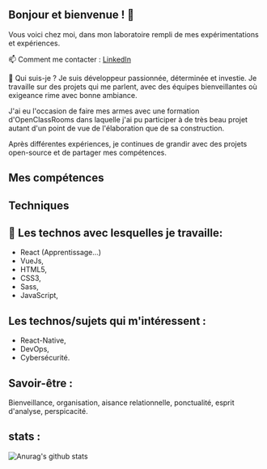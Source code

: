 ## Bonjour et bienvenue ! 👋
Vous voici chez moi, dans mon laboratoire rempli de mes expérimentations et expériences.

📫 Comment me contacter : [LinkedIn](https://www.linkedin.com/in/ib98/)

🦓 Qui suis-je ?
Je suis  développeur passionnée, déterminée et investie. Je travaille sur des projets qui me parlent, avec des équipes bienveillantes où exigeance rime avec bonne ambiance.

J'ai eu l'occasion de faire mes armes avec une formation  d'OpenClassRooms dans laquelle j'ai pu participer à de très beau projet autant d'un point de vue de l'élaboration que de sa construction.

Après différentes expériences,  je continues de grandir avec des projets open-source et de partager mes compétences.

## Mes compétences
## Techniques

## 🔭 Les technos avec lesquelles je travaille:
* React (Apprentissage...)
* VueJs,
* HTML5,
* CSS3,
* Sass,
* JavaScript,

## Les technos/sujets qui m'intéressent :
* React-Native,
* DevOps,
* Cybersécurité.

## Savoir-être :
Bienveillance, organisation, aisance relationnelle, ponctualité, esprit d'analyse, perspicacité.

## stats :
![Anurag's github stats](https://github-readme-stats.vercel.app/api?username=ibra-d)
